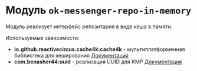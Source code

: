 # Модуль `ok-messenger-repo-in-memory`

Модуль реализует интерфейс репозитария в виде кеша в памяти.

Используемые зависимости:

- **io.github.reactivecircus.cache4k:cache4k** - мультиплатформенная библиотека для кеширования [Документация](https://github.com/ReactiveCircus/cache4k)
- **com.benasher44:uuid** - реализация UUID для KMP [Документация](https://github.com/benasher44/uuid)